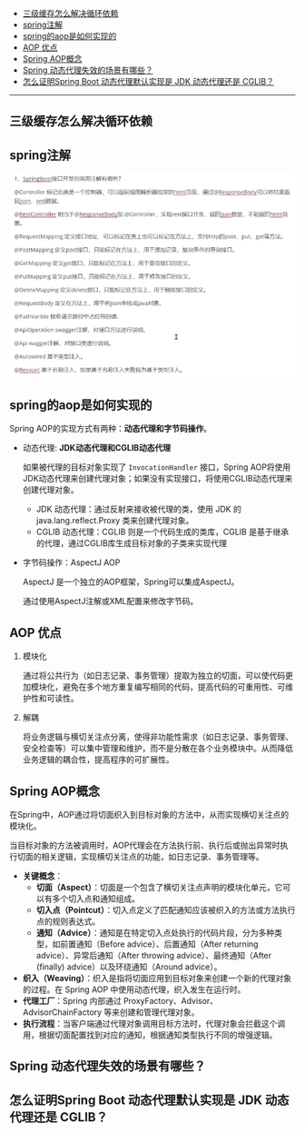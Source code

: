 - [三级缓存怎么解决循环依赖](#三级缓存怎么解决循环依赖)
- [spring注解](#spring注解)
- [spring的aop是如何实现的](#spring的aop是如何实现的)
- [AOP 优点](#aop-优点)
- [Spring AOP概念](#spring-aop概念)
- [Spring 动态代理失效的场景有哪些？](#spring-动态代理失效的场景有哪些)
- [怎么证明Spring Boot 动态代理默认实现是 JDK 动态代理还是 CGLIB？](#怎么证明spring-boot-动态代理默认实现是-jdk-动态代理还是-cglib)


---

## 三级缓存怎么解决循环依赖

## spring注解

![alt text](../../images/image-131.png)



## spring的aop是如何实现的


Spring AOP的实现方式有两种：**动态代理和字节码操作**。
- 动态代理: **JDK动态代理和CGLIB动态代理**

    如果被代理的目标对象实现了 `InvocationHandler` 接口，Spring AOP将使用JDK动态代理来创建代理对象；如果没有实现接口，将使用CGLIB动态代理来创建代理对象。

   - JDK 动态代理：通过反射来接收被代理的类，使用 JDK 的 java.lang.reflect.Proxy 类来创建代理对象。
   - CGLIB 动态代理：CGLIB 则是一个代码生成的类库，CGLIB 是基于继承的代理，通过CGLIB库生成目标对象的子类来实现代理

- 字节码操作：AspectJ AOP
    
    AspectJ 是一个独立的AOP框架，Spring可以集成AspectJ。
    
    通过使用AspectJ注解或XML配置来修改字节码。



## AOP 优点

1. 模块化

    通过将公共行为（如日志记录、事务管理）提取为独立的切面，可以使代码更加模块化，避免在多个地方重复编写相同的代码，提高代码的可重用性、可维护性和可读性。

2. 解耦

    将业务逻辑与横切关注点分离，使得非功能性需求（如日志记录、事务管理、安全检查等）可以集中管理和维护，而不是分散在各个业务模块中。从而降低业务逻辑的耦合性，提高程序的可扩展性。

## Spring AOP概念

在Spring中，AOP通过将切面织入到目标对象的方法中，从而实现横切关注点的模块化。

当目标对象的方法被调用时，AOP代理会在方法执行前、执行后或抛出异常时执行切面的相关逻辑，实现横切关注点的功能，如日志记录、事务管理等。
-   **关键概念**：
    -   **切面（Aspect）**：切面是一个包含了横切关注点声明的模块化单元，它可以有多个切入点和通知组成。
    -   **切入点（Pointcut）**：切入点定义了匹配通知应该被织入的方法或方法执行点的规则表达式。
    -   **通知（Advice）**：通知是在特定切入点处执行的代码片段，分为多种类型，如前置通知（Before advice）、后置通知（After returning advice）、异常后通知（After throwing advice）、最终通知（After (finally) advice）以及环绕通知（Around advice）。
-   **织入（Weaving）**：织入是指将切面应用到目标对象来创建一个新的代理对象的过程。在 Spring AOP 中使用动态代理，织入发生在运行时。
-   **代理工厂**：Spring 内部通过 ProxyFactory、Advisor、AdvisorChainFactory 等来创建和管理代理对象。
-   **执行流程**：当客户端通过代理对象调用目标方法时，代理对象会拦截这个调用，根据切面配置找到对应的通知，根据通知类型执行不同的增强逻辑。
  
## Spring 动态代理失效的场景有哪些？

## 怎么证明Spring Boot 动态代理默认实现是 JDK 动态代理还是 CGLIB？
